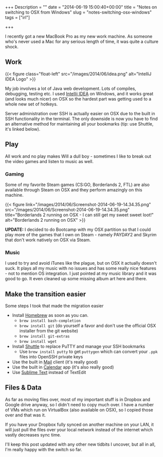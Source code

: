 +++
Description = ""
date = "2014-06-19 15:00:40+00:00"
title = "Notes on switching to OSX from Windows"
slug = "notes-switching-osx-windows"
tags = ["irl"]

+++

I recently got a new MacBook Pro as my new work machine. As someone who's never used a Mac for any serious length of time, it was quite a culture shock. <!--more-->

## Work

{{< figure class="float-left" src="/images/2014/06/idea.png" alt="IntelliJ IDEA Logo" >}}

My job involves a lot of Java web development. Lots of compiles, debugging, testing etc. I used [Intellij IDEA](http://www.jetbrains.com/idea/) on Windows, and it works great (and looks much nicer) on OSX so the hardest part was getting used to a whole new set of hotkeys.

Server administration over SSH is actually easier on OSX due to the built in SSH functionality in the terminal. The only downside is now you have to find an alternative method for maintaining all your bookmarks (tip: use Shuttle, it's linked below).

## Play

All work and no play makes Will a dull boy - sometimes I like to break out the video games and listen to music as well.

### Gaming

Some of my favorite Steam games (CS:GO, Borderlands 2, FTL) are also available through Steam on OSX and they perform amazingly on this machine.

{{< figure link="/images/2014/06/Screenshot-2014-06-19-14.34.35.png" src="/images/2014/06/Screenshot-2014-06-19-14.34.35.png" title="Borderlands 2 running on OSX - I can still get my sweet sweet loot!" alt="Borderlands 2 running on OSX" >}}

**UPDATE:** I decided to do Bootcamp with my OSX partition so that I could play more of the games that I own on Steam - namely PAYDAY2 and Skyrim that don't work natively on OSX via Steam.

### Music

I used to try and avoid iTunes like the plague, but on OSX it actually doesn't suck. It plays all my music with no issues and has some really nice features - not to mention OS integration. I just pointed at my music library and it was good to go. It even cleaned up some missing album art here and there.

## Make the transition easier

Some steps I took that made the migration easier

  * Install [Homebrew](http://brew.sh/) as soon as you can.	
    * `brew install bash-completion`
    * `brew install git` (do yourself a favor and don't use the official OSX installer from the git website)	
    * `brew install git-extras`	
    * `brew install wget`	
  * Install [Shuttle](http://fitztrev.github.io/shuttle/) to replace PuTTY and manage your SSH bookmarks	
    * Use `brew install putty` to get `puttygen` which can convert your `.ppk` files into OpenSSH private keys	
  * Use the built in [Mail](https://www.apple.com/ca/osx/apps/#mail) client (it's really good)	
  * Use the built in [Calendar](https://www.apple.com/ca/osx/apps/#calendar) app (it's also really good)	
  * Use [Sublime Text](http://www.sublimetext.com/3) instead of TextEdit

## Files & Data

As far as moving files over, most of my important stuff is in Dropbox and Google drive anyway, so I didn't need to copy much over. I have a number of VMs which run on VirtualBox (also available on OSX), so I copied those over and that was it.

If you have your Dropbox fully synced on another machine on your LAN, it will just pull the files over your local network instead of the internet which vastly decreases sync time.

I'll keep this post updated with any other new tidbits I uncover, but all in all, I'm really happy with the switch so far.
